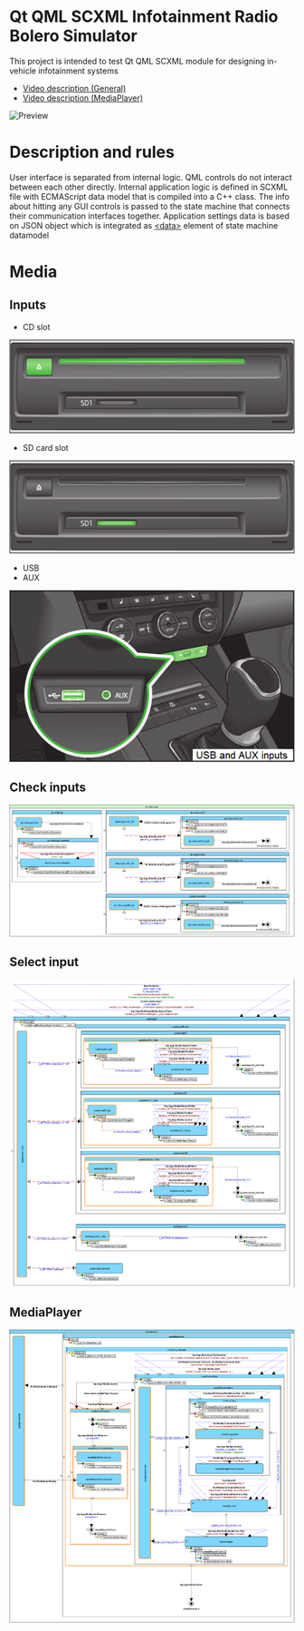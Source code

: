 # Qt QML SCXML Infotainment Radio Bolero Simulator
This project is intended to test Qt QML SCXML module for designing in-vehicle infotainment systems 

- [Video description (General)](https://youtu.be/Er-G4Ii6bhs)
- [Video description (MediaPlayer)](https://youtu.be/PSV9UL7_nRQ)

![Preview](Qml/Images/BoleroPreview.gif)

# Description and rules
User interface is separated from internal logic. QML controls do not interact between each other directly. Internal application logic is defined in SCXML file with ECMAScript data model that is compiled into a C++ class. The info about hitting any GUI controls is passed to the state machine that connects their communication interfaces together. Application settings data is based on JSON object which is integrated as [\<data\>](../../../Doc/datamodel.md) element of state machine datamodel

# Media
## Inputs
- CD slot

![CD](../../../Images/bolero_cd_input.png)

- SD card slot

![SD](../../../Images/bolero_sd_input.png)

- USB
- AUX

![USBandAUX](../../../Images/bolero_usb_and_aux.png)

## Check inputs
![DriveSources](../../../Images/bolero_driveSources.png)

## Select input
![AudioInputs](../../../Images/bolero_audio_inputs.png)

## MediaPlayer
![MediaPlayer](../../../Images/bolero_mediaPlayer.png)
